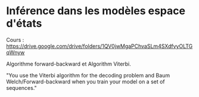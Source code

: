 # Inférence dans les modèles espace d'états

Cours : https://drive.google.com/drive/folders/1QV0jwMgaPChvaSLm4SXdfvyOLTGqWnyw


Algorithme forward-backward et Algorithm Viterbi. 


"You use the Viterbi algorithm for the decoding problem and Baum Welch/Forward-backward when you train your model on a set of sequences."
